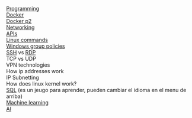 [Programming](https://programiz.com
)<br>
[Docker](https://www.youtube.com/watch?v=4Dko5W96WHg)<br> 
[Docker p2](https://youtube.com/watch?v=b0HMimUb4f0)<br> 
[Networking](https://www.youtube.com/watch?v=S7MNX_UD7vY&list=PLIhvC56v63IJVXv0GJcl9vO5Z6znCVb1P&ab_channel=NetworkChuck)<br> 
[APIs](https://www.youtube.com/watch?v=-mN3VyJuCjM)<br> 
[Linux commands](https://www.youtube.com/watch?v=6WatcfENsOU)<br> 
[Windows group policies](https://www.youtube.com/watch?v=4R-B40beOAQ)<br> 
[SSH](https://www.youtube.com/results?search_query=learn+ssh+in+6+minutes+-+beginners+guide+to+ssh+tutorial) vs [RDP](https://www.youtube.com/watch?v=zRcj84wzCq8)<br> 
TCP vs UDP<br>
VPN technologies<br>
How ip addresses work <br>
IP Subnetting<br>
How does linux kernel work?<br>
[SQL](https://sql-island.informatik.uni-kl.de/) (es un jeugo para aprender, pueden cambiar el idioma en el menu de arriba)<br> 
[Machine learning](https://developers.google.com/machine-learning/intro-to-ml/what-is-ml)<br> 
[AI](https://cloud.google.com/learn/what-is-artificial-intelligence?hl=en)<br> 